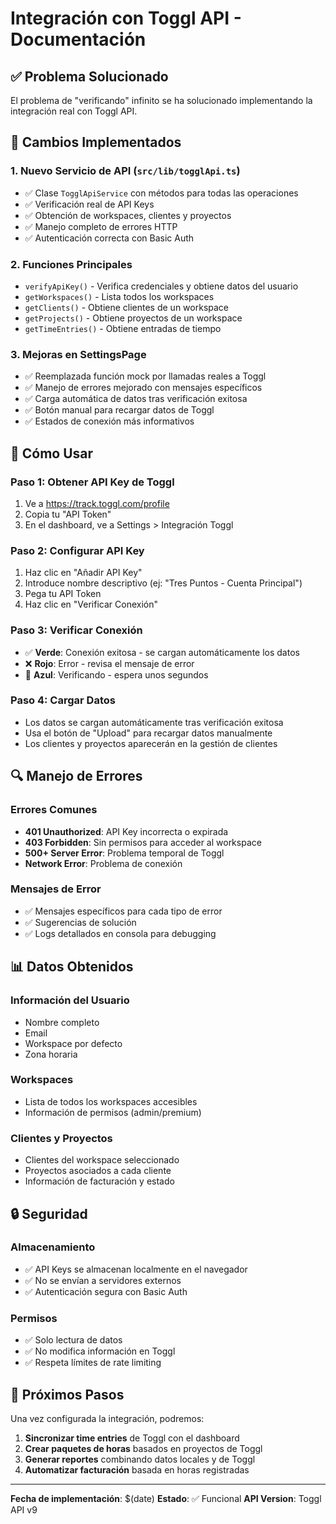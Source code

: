 # Integración con Toggl API - Documentación

## ✅ **Problema Solucionado**

El problema de "verificando" infinito se ha solucionado implementando la integración real con Toggl API.

## 🔧 **Cambios Implementados**

### 1. **Nuevo Servicio de API** (`src/lib/togglApi.ts`)
- ✅ Clase `TogglApiService` con métodos para todas las operaciones
- ✅ Verificación real de API Keys
- ✅ Obtención de workspaces, clientes y proyectos
- ✅ Manejo completo de errores HTTP
- ✅ Autenticación correcta con Basic Auth

### 2. **Funciones Principales**
- `verifyApiKey()` - Verifica credenciales y obtiene datos del usuario
- `getWorkspaces()` - Lista todos los workspaces
- `getClients()` - Obtiene clientes de un workspace
- `getProjects()` - Obtiene proyectos de un workspace
- `getTimeEntries()` - Obtiene entradas de tiempo

### 3. **Mejoras en SettingsPage**
- ✅ Reemplazada función mock por llamadas reales a Toggl
- ✅ Manejo de errores mejorado con mensajes específicos
- ✅ Carga automática de datos tras verificación exitosa
- ✅ Botón manual para recargar datos de Toggl
- ✅ Estados de conexión más informativos

## 🚀 **Cómo Usar**

### **Paso 1: Obtener API Key de Toggl**
1. Ve a https://track.toggl.com/profile
2. Copia tu "API Token"
3. En el dashboard, ve a Settings > Integración Toggl

### **Paso 2: Configurar API Key**
1. Haz clic en "Añadir API Key"
2. Introduce nombre descriptivo (ej: "Tres Puntos - Cuenta Principal")
3. Pega tu API Token
4. Haz clic en "Verificar Conexión"

### **Paso 3: Verificar Conexión**
- ✅ **Verde**: Conexión exitosa - se cargan automáticamente los datos
- ❌ **Rojo**: Error - revisa el mensaje de error
- 🔄 **Azul**: Verificando - espera unos segundos

### **Paso 4: Cargar Datos**
- Los datos se cargan automáticamente tras verificación exitosa
- Usa el botón de "Upload" para recargar datos manualmente
- Los clientes y proyectos aparecerán en la gestión de clientes

## 🔍 **Manejo de Errores**

### **Errores Comunes**
- **401 Unauthorized**: API Key incorrecta o expirada
- **403 Forbidden**: Sin permisos para acceder al workspace
- **500+ Server Error**: Problema temporal de Toggl
- **Network Error**: Problema de conexión

### **Mensajes de Error**
- ✅ Mensajes específicos para cada tipo de error
- ✅ Sugerencias de solución
- ✅ Logs detallados en consola para debugging

## 📊 **Datos Obtenidos**

### **Información del Usuario**
- Nombre completo
- Email
- Workspace por defecto
- Zona horaria

### **Workspaces**
- Lista de todos los workspaces accesibles
- Información de permisos (admin/premium)

### **Clientes y Proyectos**
- Clientes del workspace seleccionado
- Proyectos asociados a cada cliente
- Información de facturación y estado

## 🔒 **Seguridad**

### **Almacenamiento**
- ✅ API Keys se almacenan localmente en el navegador
- ✅ No se envían a servidores externos
- ✅ Autenticación segura con Basic Auth

### **Permisos**
- ✅ Solo lectura de datos
- ✅ No modifica información en Toggl
- ✅ Respeta límites de rate limiting

## 🎯 **Próximos Pasos**

Una vez configurada la integración, podremos:
1. **Sincronizar time entries** de Toggl con el dashboard
2. **Crear paquetes de horas** basados en proyectos de Toggl
3. **Generar reportes** combinando datos locales y de Toggl
4. **Automatizar facturación** basada en horas registradas

---
**Fecha de implementación**: $(date)
**Estado**: ✅ Funcional
**API Version**: Toggl API v9
